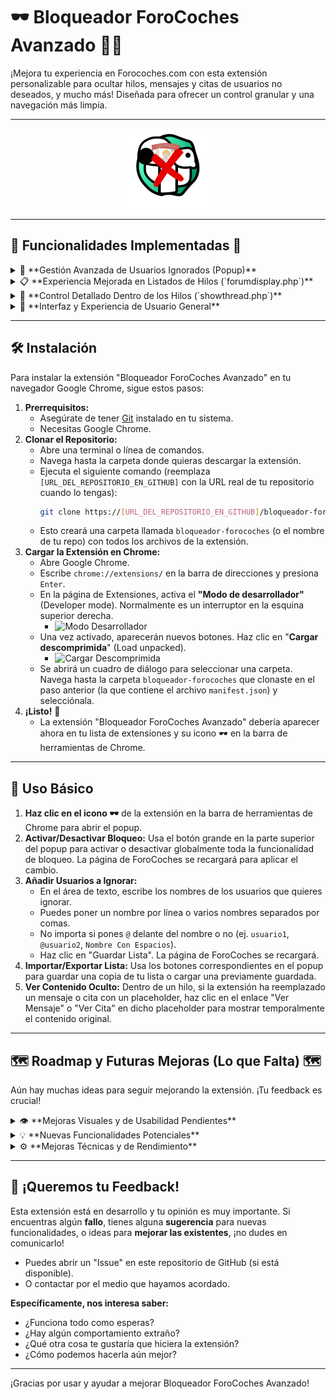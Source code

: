 # 🕶️ Bloqueador ForoCoches Avanzado 🚗💨

¡Mejora tu experiencia en Forocoches.com con esta extensión personalizable para ocultar hilos, mensajes y citas de usuarios no deseados, y mucho más! Diseñada para ofrecer un control granular y una navegación más limpia.

---

<p align="center">
  <img src="https://raw.githubusercontent.com/l0rk2k/BlockFC/refs/heads/main/images/icon128.png" alt="Logo Bloqueador ForoCoches" width="128"/>
</p>

---

## 🌟 Funcionalidades Implementadas 🌟

<details>
<summary>🚫 **Gestión Avanzada de Usuarios Ignorados (Popup)**</summary>

-   **📝 Lista Personalizada:** Añade usuarios a tu lista de ignorados directamente desde el popup de la extensión.
    -   Flexible: Admite nombres con o sin `@` al inicio.
    -   Versátil: Permite añadir usuarios uno por línea o separados por comas.
    -   Inteligente: Maneja correctamente nombres de usuario que contienen espacios.
-   💾 **Persistencia:** Tu lista se guarda localmente usando `chrome.storage.sync` (lo que permite sincronización si la tienes activada en Chrome).
-   🔄 **Importar/Exportar:**
    -   📤 **Exporta** tu lista de ignorados a un archivo JSON para tener una copia de seguridad o compartirla.
    -   📥 **Importa** una lista existente desde un archivo JSON.
-   🌍 **Sincronización (Potencial):** Al usar `chrome.storage.sync`, tu lista y configuraciones podrían sincronizarse entre tus navegadores Chrome si tienes la sincronización activada.

</details>

<details>
<summary>📋 **Experiencia Mejorada en Listados de Hilos (`forumdisplay.php`)**</summary>

-   🙈 **Ocultamiento de Hilos:** Los hilos creados por usuarios en tu lista de ignorados se ocultan automáticamente del listado.
-   ➕ **Relleno Inteligente de Página (Funcionalidad Beta):**
    -   Si se ocultan hilos, la extensión intenta cargar hilos válidos de la página siguiente para mantener aproximadamente 40 temas visibles por página.
    -   Detecta automáticamente la URL de la página siguiente.
    -   Carga, analiza y filtra el contenido nuevo antes de añadirlo.
    -   Los hilos y sus separadores correspondientes se añaden de forma limpia al final de la página actual.

</details>

<details>
<summary>💬 **Control Detallado Dentro de los Hilos (`showthread.php`)**</summary>

-   🤫 **Ocultamiento de Mensajes:**
    -   Los mensajes de usuarios en tu lista de ignorados (que no estén ya ocultos por el sistema nativo de ForoCoches) son reemplazados por un placeholder personalizable.
    -   **Respeta el Sistema Nativo:** Si ForoCoches ya ha ocultado un mensaje de un usuario (porque lo tienes en la lista de ignorados nativa del foro), la extensión lo deja tal cual, mostrando el aviso de FC.
    -   **Placeholder Mejorado:** Nuestro placeholder indica claramente que el mensaje está oculto por la extensión, muestra el nombre del autor y la fecha/hora original del post.
-   🤐 **Ocultamiento/Modificación de Citas:**
    -   Las citas de usuarios ignorados (tanto el estilo nuevo `squote` como el clásico de tabla) se reemplazan por un placeholder ("Cita de X oculta...").
-   👀 **Funcionalidad "Ver Mensaje" / "Ver Cita":**
    -   Los placeholders generados por la extensión incluyen un enlace que permite mostrar temporalmente el contenido original del post o cita ocultado, sin necesidad de quitar al usuario de la lista de ignorados. El contenido permanece visible hasta la próxima recarga de página o re-aplicación de filtros.

</details>

<details>
<summary>🎨 **Interfaz y Experiencia de Usuario General**</summary>

-   🌗 **Tema Automático para Popup:** El popup de la extensión detecta automáticamente el tema (claro/oscuro) que estés usando en ForoCoches y adapta su propia apariencia para una integración visual perfecta.
-   🔘 **Botón Global Activar/Desactivar Bloqueo:**
    -   Un botón fácilmente accesible en el popup permite habilitar o deshabilitar toda la funcionalidad de bloqueo de la extensión con un solo clic.
    -   El estado del botón (Activado/Desactivado) se guarda y se refleja visualmente con diferentes estilos y texto.
-   🚀 **Recarga Automática:** Al guardar la lista de ignorados o cambiar el estado del bloqueo global desde el popup, la pestaña activa de ForoCoches se recarga automáticamente para aplicar los cambios al instante.

</details>

---

## 🛠️ Instalación

Para instalar la extensión "Bloqueador ForoCoches Avanzado" en tu navegador Google Chrome, sigue estos pasos:

1.  **Prerrequisitos:**
    * Asegúrate de tener [Git](https://git-scm.com/downloads) instalado en tu sistema.
    * Necesitas Google Chrome.
2.  **Clonar el Repositorio:**
    * Abre una terminal o línea de comandos.
    * Navega hasta la carpeta donde quieras descargar la extensión.
    * Ejecuta el siguiente comando (reemplaza `[URL_DEL_REPOSITORIO_EN_GITHUB]` con la URL real de tu repositorio cuando lo tengas):
        ```bash
        git clone https://[URL_DEL_REPOSITORIO_EN_GITHUB]/bloqueador-forocoches.git
        ```
    * Esto creará una carpeta llamada `bloqueador-forocoches` (o el nombre de tu repo) con todos los archivos de la extensión.
3.  **Cargar la Extensión en Chrome:**
    * Abre Google Chrome.
    * Escribe `chrome://extensions/` en la barra de direcciones y presiona `Enter`.
    * En la página de Extensiones, activa el **"Modo de desarrollador"** (Developer mode). Normalmente es un interruptor en la esquina superior derecha.
        * ![Modo Desarrollador](https://i.stack.imgur.com/L2C4S.png)
    * Una vez activado, aparecerán nuevos botones. Haz clic en "**Cargar descomprimida**" (Load unpacked).
        * ![Cargar Descomprimida](https://developer.chrome.com/static/docs/extensions/get-started/images/load-unpacked.png)
    * Se abrirá un cuadro de diálogo para seleccionar una carpeta. Navega hasta la carpeta `bloqueador-forocoches` que clonaste en el paso anterior (la que contiene el archivo `manifest.json`) y selecciónala.
4.  **¡Listo!** 🎉
    * La extensión "Bloqueador ForoCoches Avanzado" debería aparecer ahora en tu lista de extensiones y su icono 🕶️ en la barra de herramientas de Chrome.

---

## 🚀 Uso Básico

1.  **Haz clic en el icono 🕶️** de la extensión en la barra de herramientas de Chrome para abrir el popup.
2.  **Activar/Desactivar Bloqueo:** Usa el botón grande en la parte superior del popup para activar o desactivar globalmente toda la funcionalidad de bloqueo. La página de ForoCoches se recargará para aplicar el cambio.
3.  **Añadir Usuarios a Ignorar:**
    * En el área de texto, escribe los nombres de los usuarios que quieres ignorar.
    * Puedes poner un nombre por línea o varios nombres separados por comas.
    * No importa si pones `@` delante del nombre o no (ej. `usuario1`, `@usuario2`, `Nombre Con Espacios`).
    * Haz clic en "Guardar Lista". La página de ForoCoches se recargará.
4.  **Importar/Exportar Lista:** Usa los botones correspondientes en el popup para guardar una copia de tu lista o cargar una previamente guardada.
5.  **Ver Contenido Oculto:** Dentro de un hilo, si la extensión ha reemplazado un mensaje o cita con un placeholder, haz clic en el enlace "Ver Mensaje" o "Ver Cita" en dicho placeholder para mostrar temporalmente el contenido original.

---

## 🗺️ Roadmap y Futuras Mejoras (Lo que Falta) 🗺️

Aún hay muchas ideas para seguir mejorando la extensión. ¡Tu feedback es crucial!

<details>
<summary>👁️ **Mejoras Visuales y de Usabilidad Pendientes**</summary>

-   **Resolver el "Hueco" Visual en Listados:** Investigar y pulir la visualización cuando se rellenan hilos en `forumdisplay.php` para que el espacio se maneje de forma más estética si los hilos añadidos son de diferente altura a los ocultos.
-   **Restauración Dinámica en Hilos:** Que al desactivar el bloqueo global o usar "Ver Mensaje/Cita", el contenido se restaure sin necesidad de una recarga completa de la página de ForoCoches.
-   **Ocultamiento Completo de Posts:** Opción para ocultar no solo el contenido del mensaje, sino toda la "caja" del post del usuario ignorado (avatar, firma, etc.), dejando solo el placeholder.
-   **Feedback en Popup:** Reemplazar los `alert()` por notificaciones más integradas en el popup.
-   **Gestión de Lista Avanzada:** Opciones para ordenar la lista de ignorados, botón para limpiar toda la lista con confirmación.
-   **Placeholder para Hilos:** Considerar si en `forumdisplay.php` también queremos un placeholder para los hilos ocultos en lugar de que simplemente desaparezcan.

</details>

<details>
<summary>💡 **Nuevas Funcionalidades Potenciales**</summary>

-   **Ignorar desde Menú Contextual:** Poder hacer clic derecho sobre un nombre de usuario en ForoCoches y añadirlo directamente a la lista de ignorados.
-   **Ignorar por Palabras Clave:** Opción para ocultar hilos o incluso posts que contengan ciertas palabras clave.
-   **Lista de "Usuarios Favoritos":** Funcionalidad inversa para destacar o encontrar fácilmente posts/hilos de usuarios específicos.
-   **Refinar Relleno de Página:** Si se necesitan más de 40 hilos, o si los de la página siguiente también están muy filtrados, considerar cargar de páginas subsiguientes (pág. 3, 4, etc.) de forma controlada.

</details>

<details>
<summary>⚙️ **Mejoras Técnicas y de Rendimiento**</summary>

-   **Optimización del `MutationObserver`:** Ajustar la sensibilidad para reducir la posible ejecución múltiple de funciones de procesamiento si no es estrictamente necesario (para limpiar logs duplicados).
-   **Pruebas Exhaustivas:** Continuar probando en diferentes escenarios y con distintas configuraciones de ForoCoches.

</details>

---

## 💬 ¡Queremos tu Feedback!

Esta extensión está en desarrollo y tu opinión es muy importante.
Si encuentras algún **fallo**, tienes alguna **sugerencia** para nuevas funcionalidades, o ideas para **mejorar las existentes**, ¡no dudes en comunicarlo!

* Puedes abrir un "Issue" en este repositorio de GitHub (si está disponible).
* O contactar por el medio que hayamos acordado.

**Específicamente, nos interesa saber:**
* ¿Funciona todo como esperas?
* ¿Hay algún comportamiento extraño?
* ¿Qué otra cosa te gustaría que hiciera la extensión?
* ¿Cómo podemos hacerla aún mejor?

---

¡Gracias por usar y ayudar a mejorar Bloqueador ForoCoches Avanzado!
